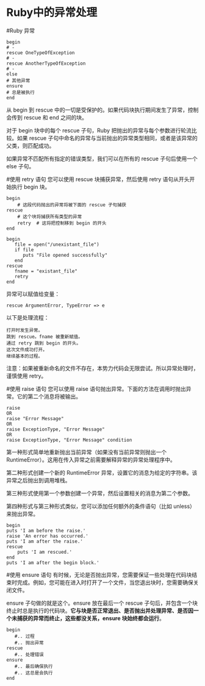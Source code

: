 Ruby中的异常处理
===============

#Ruby 异常

    begin  
    # -  
    rescue OneTypeOfException  
    # -  
    rescue AnotherTypeOfException  
    # -  
    else  
    # 其他异常
    ensure
    # 总是被执行
    end

从 begin 到 rescue 中的一切是受保护的。如果代码块执行期间发生了异常，控制会传到 rescue 和 end 之间的块。

对于 begin 块中的每个 rescue 子句，Ruby 把抛出的异常与每个参数进行轮流比较。如果 rescue 子句中命名的异常与当前抛出的异常类型相同，或者是该异常的父类，则匹配成功。

如果异常不匹配所有指定的错误类型，我们可以在所有的 rescue 子句后使用一个 else 子句。

#使用 retry 语句
您可以使用 rescue 块捕获异常，然后使用 retry 语句从开头开始执行 begin 块。

    begin
        # 这段代码抛出的异常将被下面的 rescue 子句捕获
    rescue
        # 这个块将捕获所有类型的异常
        retry  # 这将把控制移到 begin 的开头
    end

    begin
       file = open("/unexistant_file")
       if file
          puts "File opened successfully"
       end
    rescue
       fname = "existant_file"
       retry
    end
异常可以赋值给变量：

    rescue ArgumentError, TypeError => e
以下是处理流程：

    打开时发生异常。
    跳到 rescue。fname 被重新赋值。
    通过 retry 跳到 begin 的开头。
    这次文件成功打开。
    继续基本的过程。
注意：如果被重新命名的文件不存在，本势力代码会无限尝试。所以异常处理时，谨慎使用 retry。

#使用 raise 语句
您可以使用 raise 语句抛出异常。下面的方法在调用时抛出异常。它的第二个消息将被输出。


    raise 
    OR
    raise "Error Message" 
    OR
    raise ExceptionType, "Error Message"
    OR
    raise ExceptionType, "Error Message" condition

第一种形式简单地重新抛出当前异常（如果没有当前异常则抛出一个 RuntimeError）。这用在传入异常之前需要解释异常的异常处理程序中。

第二种形式创建一个新的 RuntimeError 异常，设置它的消息为给定的字符串。该异常之后抛出到调用堆栈。

第三种形式使用第一个参数创建一个异常，然后设置相关的消息为第二个参数。

第四种形式与第三种形式类似，您可以添加任何额外的条件语句（比如 unless）来抛出异常。

    begin  
    puts 'I am before the raise.'  
    raise 'An error has occurred.'  
    puts 'I am after the raise.'  
    rescue  
        puts 'I am rescued.'  
    end  
    puts 'I am after the begin block.'  

#使用 ensure 语句
有时候，无论是否抛出异常，您需要保证一些处理在代码块结束时完成。例如，您可能在进入时打开了一个文件，当您退出块时，您需要确保关闭文件。

ensure 子句做的就是这个。ensure 放在最后一个 rescue 子句后，并包含一个块终止时总是执行的代码块。**它与块是否正常退出、是否抛出并处理异常、是否因一个未捕获的异常而终止，这些都没关系，ensure 块始终都会运行**。

    begin 
       #.. 过程
       #.. 抛出异常
    rescue 
       #.. 处理错误 
    ensure 
       #.. 最后确保执行
       #.. 这总是会执行
    end


